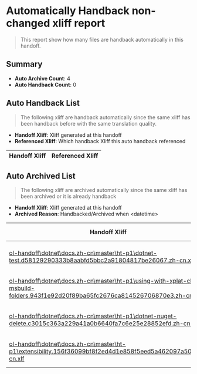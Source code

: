# Automatically Handback non-changed xliff report
> This report show how many files are handback automatically in this handoff.

## Summary
* **Auto Archive Count**: 4
* **Auto Handback Count**: 0

## Auto Handback List
> The following xliff are handback automatically since the same xliff has been handback before with the same translation quality.

* **Handoff Xliff**: Xliff generated at this handoff
* **Referenced Xliff**: Which handback Xliff this auto handback referenced

| Handoff Xliff | Referenced Xliff | 
| --- | --- | 

## Auto Archived List
> The following xliff are archived automatically since the same xliff has been archived or it is already handback

* **Handoff Xliff**: Xliff generated at this handoff
* **Archived Reason**: Handbacked/Archived when &lt;datetime&gt;

| Handoff Xliff | Archived Reason | 
| --- | --- | 
| [ol-handoff\dotnet\docs.zh-cn\master\ht-p1\dotnet-test.d58129290333b8aabfd5bbc2a91804817be26067.zh-cn.xlf](https://github.com/dotnet/docs.handoff/blob/c9b1eeaad052f0ac22bd9a434b4366626c5873ac/ol-handoff/dotnet/docs.zh-cn/master/ht-p1/dotnet-test.d58129290333b8aabfd5bbc2a91804817be26067.zh-cn.xlf) | Archived when 16/11/18 07:26 | 
| [ol-handoff\dotnet\docs.zh-cn\master\ht-p1\using-with-xplat-cli-msbuild-folders.943f1e92d20f89ba65fc2676ca814526706870e3.zh-cn.xlf](https://github.com/dotnet/docs.handoff/blob/c9b1eeaad052f0ac22bd9a434b4366626c5873ac/ol-handoff/dotnet/docs.zh-cn/master/ht-p1/using-with-xplat-cli-msbuild-folders.943f1e92d20f89ba65fc2676ca814526706870e3.zh-cn.xlf) | Archived when 16/11/18 07:26 | 
| [ol-handoff\dotnet\docs.zh-cn\master\ht-p1\dotnet-nuget-delete.c3015c363a229a41a0b6640fa7c6e25e28852efd.zh-cn.xlf](https://github.com/dotnet/docs.handoff/blob/c9b1eeaad052f0ac22bd9a434b4366626c5873ac/ol-handoff/dotnet/docs.zh-cn/master/ht-p1/dotnet-nuget-delete.c3015c363a229a41a0b6640fa7c6e25e28852efd.zh-cn.xlf) | Archived when 16/11/18 07:26 | 
| [ol-handoff\dotnet\docs.zh-cn\master\ht-p1\extensibility.156f36099bf8f2ed4d1e858f5eed5a462097a506.zh-cn.xlf](https://github.com/dotnet/docs.handoff/blob/c9b1eeaad052f0ac22bd9a434b4366626c5873ac/ol-handoff/dotnet/docs.zh-cn/master/ht-p1/extensibility.156f36099bf8f2ed4d1e858f5eed5a462097a506.zh-cn.xlf) | Archived when 16/11/18 07:26 | 

